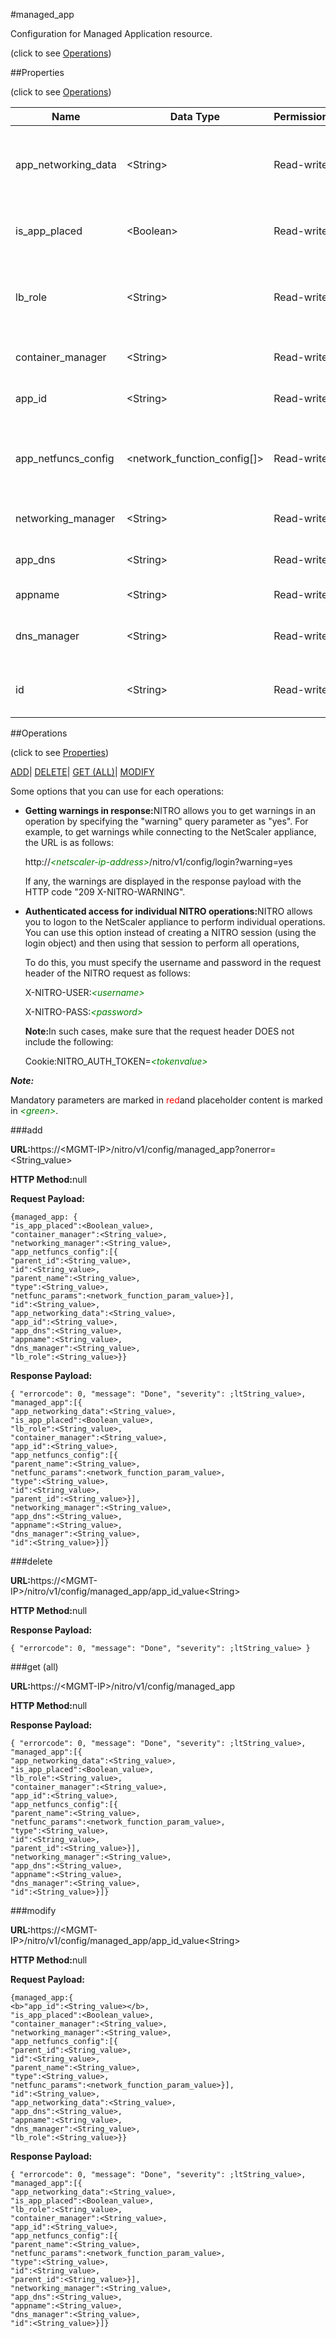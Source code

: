 #managed_app



Configuration for Managed Application resource.

<span>(click to see [Operations](#operations))</span>



##Properties 

<span>(click to see [Operations](#operations))</span>





<table><thead><tr><th>Name</th><th>Data Type</th><th>Permissions</th><th>Description</th></tr></thead><tbody><tr><td>app_networking_data</td><td>&lt;String></td><td>Read-write</td><td>app networking blob that can be used by placement logic.</td></tr><tr><td>is_app_placed</td><td>&lt;Boolean></td><td>Read-write</td><td>1 if app is placed on some NS, else 0..</td></tr><tr><td>lb_role</td><td>&lt;String></td><td>Read-write</td><td>Application is applied only on the devices with the same Lb role.</td></tr><tr><td>container_manager</td><td>&lt;String></td><td>Read-write</td><td>Container orchestration system.</td></tr><tr><td>app_id</td><td>&lt;String></td><td>Read-write</td><td>Id for the managed application.</td></tr><tr><td>app_netfuncs_config</td><td>&lt;network_function_config[]></td><td>Read-write</td><td>Network function related config for the application.</td></tr><tr><td>networking_manager</td><td>&lt;String></td><td>Read-write</td><td>System used to setup the network.</td></tr><tr><td>app_dns</td><td>&lt;String></td><td>Read-write</td><td>Doman name service for Application.</td></tr><tr><td>appname</td><td>&lt;String></td><td>Read-write</td><td>Name of the Application.</td></tr><tr><td>dns_manager</td><td>&lt;String></td><td>Read-write</td><td>Domain Name Service manager.</td></tr><tr><td>id</td><td>&lt;String></td><td>Read-write</td><td>Dummy Id needed for input get requests.</td></tr></tbody></table>

##Operations 

<span>(click to see [Properties](#properties))</span>





[ADD](#all)| [DELETE](#delete)| [GET (ALL)](#get-all)| [MODIFY](#m)





Some options that you can use for each operations:

<ul><li><p><b>Getting warnings in response:</b>NITRO allows you to get warnings in an operation by specifying the "warning" query parameter as "yes". For example, to get warnings while connecting to the NetScaler appliance, the URL is as follows:</p><p>http://<span style="color:green;font-style:italic;">&lt;netscaler-ip-address&gt;</span>/nitro/v1/config/login?warning=yes</p><p>If any, the warnings are displayed in the response payload with the HTTP code "209 X-NITRO-WARNING".</p></li><li><p><b>Authenticated access for individual NITRO operations:</b>NITRO allows you to logon to the NetScaler appliance to perform individual operations. You can use this option instead of creating a NITRO session (using the login object) and then using that session to perform all operations,</p><p>To do this, you must specify the username and password in the request header of the NITRO request as follows:</p><p>X-NITRO-USER:<span style="color:green;font-style:italic;">&lt;username&gt;</span></p><p>X-NITRO-PASS:<span style="color:green;font-style:italic;">&lt;password&gt;</span></p><p><b>Note:</b>In such cases, make sure that the request header DOES not include the following:</p><p>Cookie:NITRO_AUTH_TOKEN=<span style="color:green;font-style:italic;">&lt;tokenvalue&gt;</span></p></li></ul>







***Note:*** 

Mandatory parameters are marked in <span style="color:#FF0000;">red</span>and placeholder content is marked in <span style="color:green;font-style:italic">&lt;green&gt;</span>.



###add







<b>URL:</b>https://&lt;MGMT-IP&gt;/nitro/v1/config/managed_app?onerror=&lt;String_value&gt;

<b>HTTP Method:</b>null

<b>Request Payload: </b>
```
{managed_app: {
"is_app_placed":<Boolean_value>,
"container_manager":<String_value>,
"networking_manager":<String_value>,
"app_netfuncs_config":[{
"parent_id":<String_value>,
"id":<String_value>,
"parent_name":<String_value>,
"type":<String_value>,
"netfunc_params":<network_function_param_value>}],
"id":<String_value>,
"app_networking_data":<String_value>,
"app_id":<String_value>,
"app_dns":<String_value>,
"appname":<String_value>,
"dns_manager":<String_value>,
"lb_role":<String_value>}}
```

<b>Response Payload: </b>
```
{ "errorcode": 0, "message": "Done", "severity": ;ltString_value>, "managed_app":[{
"app_networking_data":<String_value>,
"is_app_placed":<Boolean_value>,
"lb_role":<String_value>,
"container_manager":<String_value>,
"app_id":<String_value>,
"app_netfuncs_config":[{
"parent_name":<String_value>,
"netfunc_params":<network_function_param_value>,
"type":<String_value>,
"id":<String_value>,
"parent_id":<String_value>}],
"networking_manager":<String_value>,
"app_dns":<String_value>,
"appname":<String_value>,
"dns_manager":<String_value>,
"id":<String_value>}]}
```







###delete







<b>URL:</b>https://&lt;MGMT-IP&gt;/nitro/v1/config/managed_app/app_id_value&lt;String&gt;

<b>HTTP Method:</b>null

<b>Response Payload: </b>
```
{ "errorcode": 0, "message": "Done", "severity": ;ltString_value> }
```







###get (all)







<b>URL:</b>https://&lt;MGMT-IP&gt;/nitro/v1/config/managed_app

<b>HTTP Method:</b>null

<b>Response Payload: </b>
```
{ "errorcode": 0, "message": "Done", "severity": ;ltString_value>, "managed_app":[{
"app_networking_data":<String_value>,
"is_app_placed":<Boolean_value>,
"lb_role":<String_value>,
"container_manager":<String_value>,
"app_id":<String_value>,
"app_netfuncs_config":[{
"parent_name":<String_value>,
"netfunc_params":<network_function_param_value>,
"type":<String_value>,
"id":<String_value>,
"parent_id":<String_value>}],
"networking_manager":<String_value>,
"app_dns":<String_value>,
"appname":<String_value>,
"dns_manager":<String_value>,
"id":<String_value>}]}
```







###modify







<b>URL:</b>https://&lt;MGMT-IP&gt;/nitro/v1/config/managed_app/app_id_value&lt;String&gt;

<b>HTTP Method:</b>null

<b>Request Payload: </b>
```
{managed_app:{
<b>"app_id":<String_value></b>,
"is_app_placed":<Boolean_value>,
"container_manager":<String_value>,
"networking_manager":<String_value>,
"app_netfuncs_config":[{
"parent_id":<String_value>,
"id":<String_value>,
"parent_name":<String_value>,
"type":<String_value>,
"netfunc_params":<network_function_param_value>}],
"id":<String_value>,
"app_networking_data":<String_value>,
"app_dns":<String_value>,
"appname":<String_value>,
"dns_manager":<String_value>,
"lb_role":<String_value>}}
```

<b>Response Payload: </b>
```
{ "errorcode": 0, "message": "Done", "severity": ;ltString_value>, "managed_app":[{
"app_networking_data":<String_value>,
"is_app_placed":<Boolean_value>,
"lb_role":<String_value>,
"container_manager":<String_value>,
"app_id":<String_value>,
"app_netfuncs_config":[{
"parent_name":<String_value>,
"netfunc_params":<network_function_param_value>,
"type":<String_value>,
"id":<String_value>,
"parent_id":<String_value>}],
"networking_manager":<String_value>,
"app_dns":<String_value>,
"appname":<String_value>,
"dns_manager":<String_value>,
"id":<String_value>}]}
```







